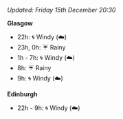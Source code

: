 *Updated: Friday 15th December 20:30*

**Glasgow**

* 22h: :cyclone: Windy (:cloud:)
* 23h, 0h: :umbrella: Rainy
* 1h - 7h: :cyclone: Windy (:cloud:)
* 8h: :umbrella: Rainy
* 9h: :cyclone: Windy (:cloud:)

**Edinburgh**

* 22h - 9h: :cyclone: Windy (:cloud:)
